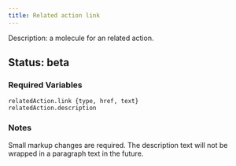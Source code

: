 ```yaml
---
title: Related action link
---
```

Description: a molecule for an related action.
## Status: beta
### Required Variables
~~~
relatedAction.link {type, href, text}
relatedAction.description
~~~
### Notes
Small markup changes are required. The description text will not be wrapped in a paragraph text in the future.